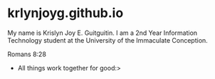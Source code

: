 # krlynjoyg.github.io

My name is Krislyn Joy E. Guitguitin.
I am a 2nd Year Information Technology student at the University of the Immaculate Conception.

Romans 8:28 
- All things work together for good:>
